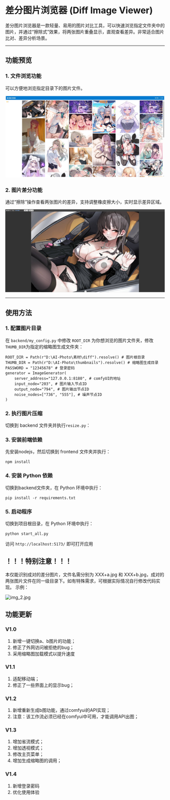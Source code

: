 # 差分图片浏览器 (Diff Image Viewer)

差分图片浏览器是一款轻量、易用的图片对比工具，可以快速浏览指定文件夹中的图片，并通过“擦除式”效果，将两张图片重叠显示，直观查看差异。非常适合图片比对、差异分析场景。

---

## 功能预览

### 1. 文件浏览功能
可以方便地浏览指定目录下的图片文件。  

![img.jpg](res/img.jpg)

### 2. 图片差分功能
通过“擦除”操作查看两张图片的差异，支持调整橡皮擦大小，实时显示差异区域。  

![img_1.jpg](res/img_1.jpg)

---

## 使用方法

### 1. 配置图片目录
在 `backend/my_config.py` 中修改 `ROOT_DIR` 为你想浏览的图片文件夹，修改`THUMB_DIR`为指定的缩略图生成文件夹：  

```
ROOT_DIR = Path(r"D:\AI-Photo\素材\diff").resolve() # 图片根目录
THUMB_DIR = Path(r"D:\AI-Photo\thumbnails").resolve() # 缩略图生成目录
PASSWORD = "12345678" # 登录密码
generator = ImageGenerator(
    server_address="127.0.0.1:8180", # comfyUI的地址
    input_node="203", # 图片输入节点ID
    output_node="794", # 图片输出节点ID
    noise_nodes=["736", "555"], # 噪声节点ID
)
```
### 2. 执行图片压缩
切换到 backend 文件夹并执行`resize.py`：

### 3. 安装前端依赖
先安装nodejs，然后切换到 frontend 文件夹并执行：
```
npm install
```

### 4. 安装 Python 依赖
切换到backend文件夹，在 Python 环境中执行：
```
pip install -r requirements.txt
```

### 5. 启动程序
切换到项目根目录，在 Python 环境中执行：
```
python start_all.py
```
访问
```http://localhost:5173/```
即可打开应用

## ！！！特别注意！！！
本仅能识别成对的差分图片，文件名需分别为 XXX+a.jpg 和 XXX+b.jpg，成对的两张图片文件在同一级目录下。如有特殊需求，可根据实际情况自行修改代码实现。
示例：

![img_2.jpg](res/img_2.jpg)

## 功能更新
### V1.0
1. 新增一键切换a、b图片的功能；
2. 修正了外网访问被拒绝的bug；
3. 采用缩略图加载模式以提升速度
### V1.1
1. 适配移动端；
2. 修正了一些界面上的显示bug；
### V1.2
1. 新增重新生成b图功能，通过comfyui的API实现；
2. 注意：该工作流必须已经在comfyui中可用，才能调用API出图；
### V1.3
1. 增加省流模式；
2. 增加透视模式；
3. 修改主页菜单；
4. 增加生成缩略图的调用；
### V1.4
1. 新增登录密码
2. 优化使用体验